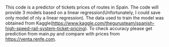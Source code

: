 This code is a predictor of tickets prices of routes in Spain. The code will provide 3 models based on a linear regression(Unfortunately, I could save only model of nly a linear regression). The data used to train the model was obtained from Kaggle(https://www.kaggle.com/thegurusteam/spanish-high-speed-rail-system-ticket-pricing). To check accuracy please get prediction from main.py and compare with prices from https://venta.renfe.com.  
